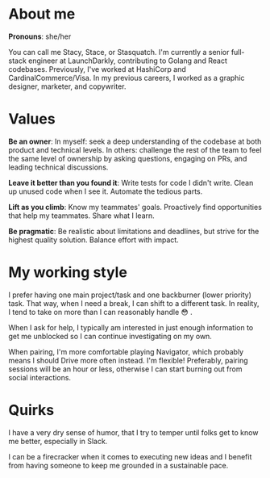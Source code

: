# About me

**Pronouns**: she/her

You can call me Stacy, Stace, or Stasquatch. I'm currently a senior full-stack engineer at LaunchDarkly, contributing to Golang and React codebases. Previously, I've worked at HashiCorp and CardinalCommerce/Visa. In my previous careers, I worked as a graphic designer, marketer, and copywriter.

# Values

**Be an owner**: In myself: seek a deep understanding of the codebase at both product and technical levels. In others: challenge the rest of the team to feel the same level of ownership by asking questions, engaging on PRs, and leading technical discussions.

**Leave it better than you found it**: Write tests for code I didn't write. Clean up unused code when I see it. Automate the tedious parts.

**Lift as you climb**: Know my teammates' goals. Proactively find opportunities that help my teammates. Share what I learn.

**Be pragmatic**: Be realistic about limitations and deadlines, but strive for the highest quality solution. Balance effort with impact.

# My working style

I prefer having one main project/task and one backburner (lower priority) task. That way, when I need a break, I can shift to a different task. In reality, I tend to take on more than I can reasonably handle 😳 .

When I ask for help, I typically am interested in just enough information to get me unblocked so I can continue investigating on my own.

When pairing, I'm more comfortable playing Navigator, which probably means I should Drive more often instead. I'm flexible! Preferably, pairing sessions will be an hour or less, otherwise I can start burning out from social interactions.

# Quirks

I have a very dry sense of humor, that I try to temper until folks get to know me better, especially in Slack.

I can be a firecracker when it comes to executing new ideas and I benefit from having someone to keep me grounded in a sustainable pace.
